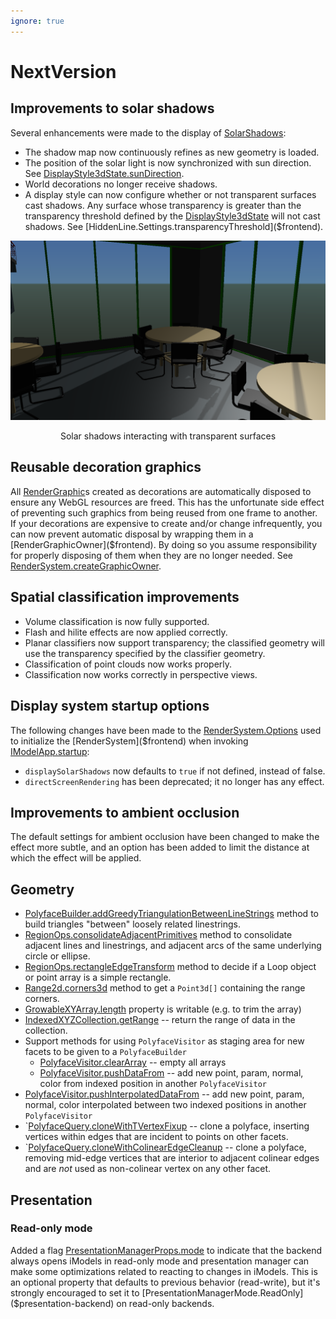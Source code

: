 ```yaml
---
ignore: true
---
```

# NextVersion

## Improvements to solar shadows

Several enhancements were made to the display of [SolarShadows]($common):
* The shadow map now continuously refines as new geometry is loaded.
* The position of the solar light is now synchronized with sun direction. See [DisplayStyle3dState.sunDirection]($frontend).
* World decorations no longer receive shadows.
* A display style can now configure whether or not transparent surfaces cast shadows. Any surface whose transparency is greater than the transparency threshold defined by the [DisplayStyle3dState]($frontend) will not cast shadows. See [HiddenLine.Settings.transparencyThreshold]($frontend).

![shadows transparency](./assets/shadows_transparency.png "Using transparency threshold to control how solar shadows interact with transparent surfaces.")
<p align="center">Solar shadows interacting with transparent surfaces</p>

## Reusable decoration graphics

All [RenderGraphic]($frontend)s created as decorations are automatically disposed to ensure any WebGL resources are freed. This has the unfortunate side effect of preventing such graphics from being reused from one frame to another. If your decorations are expensive to create and/or change infrequently, you can now prevent automatic disposal by wrapping them in a [RenderGraphicOwner]($frontend). By doing so you assume responsibility for properly disposing of them when they are no longer needed. See [RenderSystem.createGraphicOwner]($frontend).

## Spatial classification improvements

* Volume classification is now fully supported.
* Flash and hilite effects are now applied correctly.
* Planar classifiers now support transparency; the classified geometry will use the transparency specified by the classifier geometry.
* Classification of point clouds now works properly.
* Classification now works correctly in perspective views.

## Display system startup options

The following changes have been made to the [RenderSystem.Options]($frontend) used to initialize the [RenderSystem]($frontend) when invoking [IModelApp.startup]($frontend):

* `displaySolarShadows` now defaults to `true` if not defined, instead of false.
* `directScreenRendering` has been deprecated; it no longer has any effect.

## Improvements to ambient occlusion

The default settings for ambient occlusion have been changed to make the effect more subtle, and an option has been added to limit the distance at which the effect will be applied.

## Geometry

* [PolyfaceBuilder.addGreedyTriangulationBetweenLineStrings]($geometry) method to build triangles "between" loosely related linestrings.
* [RegionOps.consolidateAdjacentPrimitives]($geometry) method to consolidate adjacent lines and linestrings, and adjacent arcs of the same underlying circle or ellipse.
* [RegionOps.rectangleEdgeTransform]($geometry) method to decide if a Loop object or point array is a simple rectangle.
* [Range2d.corners3d]($geometry) method to get a `Point3d[]` containing the range corners.
* [GrowableXYArray.length]($geometry) property is writable (e.g. to trim the array)
* [IndexedXYZCollection.getRange]($geometry) -- return the range of data in the collection.
* Support methods for using `PolyfaceVisitor` as staging area for new facets to be given to a `PolyfaceBuilder`
  * [PolyfaceVisitor.clearArray]($geometry) -- empty all arrays
  * [PolyfaceVisitor.pushDataFrom]($geometry) -- add new point, param, normal, color from indexed position in another `PolyfaceVisitor`
* [PolyfaceVisitor.pushInterpolatedDataFrom]($geometry) -- add new point, param, normal, color interpolated between two indexed positions in another `PolyfaceVisitor`
* `[PolyfaceQuery.cloneWithTVertexFixup]($geometry) -- clone a polyface, inserting vertices within edges that are incident to points on other facets.
* `[PolyfaceQuery.cloneWithColinearEdgeCleanup]($geometry) -- clone a polyface, removing mid-edge vertices that are interior to adjacent colinear edges and are _not_ used as non-colinear vertex on any other facet.

## Presentation

### Read-only mode

Added a flag [PresentationManagerProps.mode]($presentation-backend) to indicate that the backend always opens iModels in read-only mode and presentation manager
can make some optimizations related to reacting to changes in iModels. This is an optional property that defaults to previous behavior (read-write), but it's
strongly encouraged to set it to [PresentationManagerMode.ReadOnly]($presentation-backend) on read-only backends.
